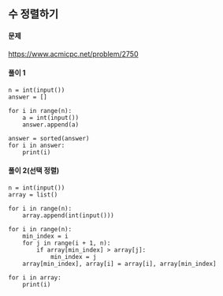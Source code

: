 ## 수 정렬하기

#### 문제
https://www.acmicpc.net/problem/2750

#### 풀이 1
```python3
n = int(input())
answer = []

for i in range(n):
    a = int(input())
    answer.append(a)

answer = sorted(answer)
for i in answer:
    print(i)
```

#### 풀이 2(선택 정렬)
``` python3
n = int(input())
array = list()

for i in range(n):
    array.append(int(input()))
    
for i in range(n):
    min_index = i
    for j in range(i + 1, n):
        if array[min_index] > array[j]:
            min_index = j
    array[min_index], array[i] = array[i], array[min_index]

for i in array:
    print(i)
```
